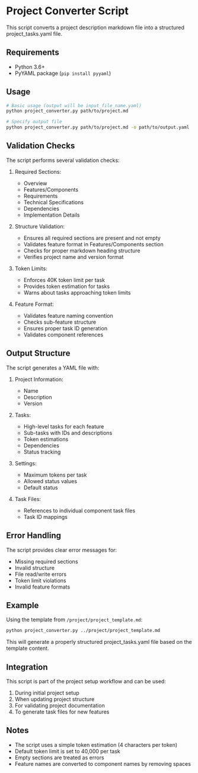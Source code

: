 # Project Converter Script

This script converts a project description markdown file into a structured project_tasks.yaml file.

## Requirements

- Python 3.6+
- PyYAML package (`pip install pyyaml`)

## Usage

```bash
# Basic usage (output will be input_file_name.yaml)
python project_converter.py path/to/project.md

# Specify output file
python project_converter.py path/to/project.md -o path/to/output.yaml
```

## Validation Checks

The script performs several validation checks:

1. Required Sections:
   - Overview
   - Features/Components
   - Requirements
   - Technical Specifications
   - Dependencies
   - Implementation Details

2. Structure Validation:
   - Ensures all required sections are present and not empty
   - Validates feature format in Features/Components section
   - Checks for proper markdown heading structure
   - Verifies project name and version format

3. Token Limits:
   - Enforces 40K token limit per task
   - Provides token estimation for tasks
   - Warns about tasks approaching token limits

4. Feature Format:
   - Validates feature naming convention
   - Checks sub-feature structure
   - Ensures proper task ID generation
   - Validates component references

## Output Structure

The script generates a YAML file with:

1. Project Information:
   - Name
   - Description
   - Version

2. Tasks:
   - High-level tasks for each feature
   - Sub-tasks with IDs and descriptions
   - Token estimations
   - Dependencies
   - Status tracking

3. Settings:
   - Maximum tokens per task
   - Allowed status values
   - Default status

4. Task Files:
   - References to individual component task files
   - Task ID mappings

## Error Handling

The script provides clear error messages for:
- Missing required sections
- Invalid structure
- File read/write errors
- Token limit violations
- Invalid feature formats

## Example

Using the template from `/project/project_template.md`:

```bash
python project_converter.py ../project/project_template.md
```

This will generate a properly structured project_tasks.yaml file based on the template content.

## Integration

This script is part of the project setup workflow and can be used:
1. During initial project setup
2. When updating project structure
3. For validating project documentation
4. To generate task files for new features

## Notes

- The script uses a simple token estimation (4 characters per token)
- Default token limit is set to 40,000 per task
- Empty sections are treated as errors
- Feature names are converted to component names by removing spaces
